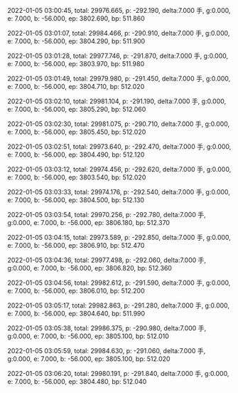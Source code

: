 2022-01-05 03:00:45, total: 29976.665, p: -292.190, delta:7.000 手, g:0.000, e: 7.000, b: -56.000, ep: 3802.690, bp: 511.860

2022-01-05 03:01:07, total: 29984.466, p: -290.910, delta:7.000 手, g:0.000, e: 7.000, b: -56.000, ep: 3804.290, bp: 511.900

2022-01-05 03:01:28, total: 29977.746, p: -291.870, delta:7.000 手, g:0.000, e: 7.000, b: -56.000, ep: 3803.970, bp: 511.980

2022-01-05 03:01:49, total: 29979.980, p: -291.450, delta:7.000 手, g:0.000, e: 7.000, b: -56.000, ep: 3804.710, bp: 512.020

2022-01-05 03:02:10, total: 29981.104, p: -291.190, delta:7.000 手, g:0.000, e: 7.000, b: -56.000, ep: 3805.290, bp: 512.060

2022-01-05 03:02:30, total: 29981.075, p: -290.710, delta:7.000 手, g:0.000, e: 7.000, b: -56.000, ep: 3805.450, bp: 512.020

2022-01-05 03:02:51, total: 29973.640, p: -292.470, delta:7.000 手, g:0.000, e: 7.000, b: -56.000, ep: 3804.490, bp: 512.120

2022-01-05 03:03:12, total: 29974.456, p: -292.620, delta:7.000 手, g:0.000, e: 7.000, b: -56.000, ep: 3803.540, bp: 512.020

2022-01-05 03:03:33, total: 29974.176, p: -292.540, delta:7.000 手, g:0.000, e: 7.000, b: -56.000, ep: 3804.500, bp: 512.130

2022-01-05 03:03:54, total: 29970.256, p: -292.780, delta:7.000 手, g:0.000, e: 7.000, b: -56.000, ep: 3806.180, bp: 512.370

2022-01-05 03:04:15, total: 29973.589, p: -292.850, delta:7.000 手, g:0.000, e: 7.000, b: -56.000, ep: 3806.910, bp: 512.470

2022-01-05 03:04:36, total: 29977.498, p: -292.060, delta:7.000 手, g:0.000, e: 7.000, b: -56.000, ep: 3806.820, bp: 512.360

2022-01-05 03:04:56, total: 29982.612, p: -291.590, delta:7.000 手, g:0.000, e: 7.000, b: -56.000, ep: 3806.010, bp: 512.200

2022-01-05 03:05:17, total: 29982.863, p: -291.280, delta:7.000 手, g:0.000, e: 7.000, b: -56.000, ep: 3804.640, bp: 511.990

2022-01-05 03:05:38, total: 29986.375, p: -290.980, delta:7.000 手, g:0.000, e: 7.000, b: -56.000, ep: 3805.100, bp: 512.010

2022-01-05 03:05:59, total: 29984.630, p: -291.060, delta:7.000 手, g:0.000, e: 7.000, b: -56.000, ep: 3805.100, bp: 512.020

2022-01-05 03:06:20, total: 29980.191, p: -291.840, delta:7.000 手, g:0.000, e: 7.000, b: -56.000, ep: 3804.480, bp: 512.040